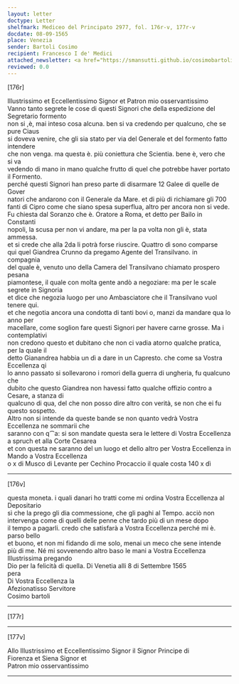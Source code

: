 ```yaml
---
layout: letter
doctype: Letter
shelfmark: Mediceo del Principato 2977, fol. 176r-v, 177r-v
docdate: 08-09-1565
place: Venezia
sender: Bartoli Cosimo
recipient: Francesco I de' Medici
attached_newsletter: <a href="https://smansutti.github.io/cosimobartoli/texts/3079_132/">3079_132</a>
reviewed: 0.0
---
```


[176r]  
  
  
Illustrissimo et Eccellentissimo Signor et Patron mio osservantissimo  
Vanno tanto segrete le cose di questi Signori che della espedizione del Segretario formento  
non si ,è, mai inteso cosa alcuna. ben si va credendo per qualcuno, che se pure Ciaus  
si doveva venire, che gli sia stato per via del Generale et del formento fatto intendere  
che non venga. ma questa è. più coniettura che Scientia. bene è, vero che si va  
vedendo di mano in mano qualche frutto di quel che potrebbe haver portato il Formento.  
perché questi Signori han preso parte di disarmare 12 Galee di quelle de Gover  
natori che andarono con il Generale da Mare. et di più di richiamare gli 700  
fanti di Cipro come che siano spesa superflua, altro per ancora non si vede.  
Fu chiesta dal Soranzo che è. Oratore a Roma, et detto per Bailo in Constanti  
nopoli, la scusa per non vi andare, ma per la pa volta non gli è, stata ammessa.  
et si crede che alla 2da li potrà forse riuscire. Quattro dì sono comparse  
qui quel Giandrea Crunno da pregamo Agente del Transilvano. in compagnia  
del quale è, venuto uno della Camera del Transilvano chiamato prospero pesana  
piamontese, il quale con molta gente andò a negoziare: ma per le scale segrete in Signoria  
et dice che negozia luogo per uno Ambasciatore che il Transilvano vuol tenere qui.  
et che negotia ancora una condotta di tanti bovi o, manzi da mandare qua lo anno per  
macellare, come soglion fare questi Signori per havere carne grosse. Ma i contemplativi  
non credono questo et dubitano che non ci vadia atorno qualche pratica, per la quale il  
detto Gianandrea habbia un dì a dare in un Capresto. che come sa Vostra Eccellenza qi  
lo anno passato si sollevarono i romori della guerra di ungheria, fu qualcuno che  
dubito che questo Giandrea non havessi fatto qualche offizio contro a Cesare, a stanza di  
qualcuno di qua, del che non posso dire altro con verità, se non che ei fu questo sospetto.  
Altro non si intende da queste bande se non quanto vedrà Vostra Eccellenza ne sommarii che  
saranno con q⁀a: si son mandate questa sera le lettere di Vostra Eccellenza a spruch et alla Corte Cesarea  
et con questa ne saranno del un luogo et dello altro per Vostra Eccellenza in Mando a Vostra Eccellenza  
o x di Musco di Levante per Cechino Procaccio il quale costa 140 x dì  
  
---  

[176v]  
  
  
questa moneta. i quali danari ho tratti come mi ordina Vostra Eccellenza al Depositario  
sì che la prego gli dia commessione, che gli paghi al Tempo. acciò non  
intervenga come di quelli delle penne che tardo più di un mese dopo  
il tempo a pagarli. credo che satisfarà a Vostra Eccellenza perché mi è. parso bello  
et buono, et non mi fidando di me solo, menai un meco che sene intende  
più di me. Né mi sovvenendo altro baso le mani a Vostra Eccellenza Illustrissima pregando  
Dio per la felicità di quella. Di Venetia alli 8 di Settembre 1565  
pera  
Di Vostra Eccellenza la  
Afezionatisso Servitore  
Cosimo bartoli  
  
---  

[177r]  
  
  
  
---  

[177v]  
  
  
Allo Illustrissimo et Eccellentissimo Signor il Signor Principe di  
Fiorenza et Siena Signor et  
Patron mio osservantissimo  
  
---  

